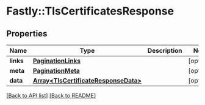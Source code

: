 # Fastly::TlsCertificatesResponse

## Properties

| Name | Type | Description | Notes |
| ---- | ---- | ----------- | ----- |
| **links** | [**PaginationLinks**](PaginationLinks.md) |  | [optional] |
| **meta** | [**PaginationMeta**](PaginationMeta.md) |  | [optional] |
| **data** | [**Array&lt;TlsCertificateResponseData&gt;**](TlsCertificateResponseData.md) |  | [optional] |

[[Back to API list]](../../README.md#endpoints) [[Back to README]](../../README.md)

